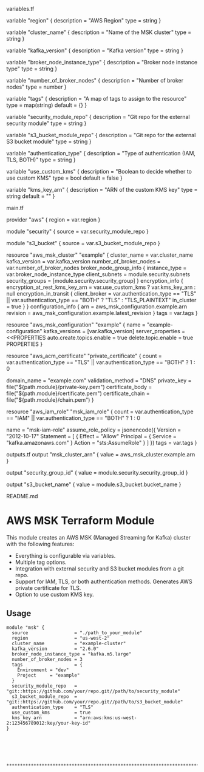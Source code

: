 variables.tf

variable "region" {
  description = "AWS Region"
  type        = string
}

variable "cluster_name" {
  description = "Name of the MSK cluster"
  type        = string
}

variable "kafka_version" {
  description = "Kafka version"
  type        = string
}

variable "broker_node_instance_type" {
  description = "Broker node instance type"
  type        = string
}

variable "number_of_broker_nodes" {
  description = "Number of broker nodes"
  type        = number
}

variable "tags" {
  description = "A map of tags to assign to the resource"
  type        = map(string)
  default     = {}
}

variable "security_module_repo" {
  description = "Git repo for the external security module"
  type        = string
}

variable "s3_bucket_module_repo" {
  description = "Git repo for the external S3 bucket module"
  type        = string
}

variable "authentication_type" {
  description = "Type of authentication (IAM, TLS, BOTH)"
  type        = string
}

variable "use_custom_kms" {
  description = "Boolean to decide whether to use custom KMS"
  type        = bool
  default     = false
}

variable "kms_key_arn" {
  description = "ARN of the custom KMS key"
  type        = string
  default     = ""
}







main.tf

provider "aws" {
  region = var.region
}

module "security" {
  source = var.security_module_repo
}

module "s3_bucket" {
  source = var.s3_bucket_module_repo
}

resource "aws_msk_cluster" "example" {
  cluster_name           = var.cluster_name
  kafka_version          = var.kafka_version
  number_of_broker_nodes = var.number_of_broker_nodes
  broker_node_group_info {
    instance_type = var.broker_node_instance_type
    client_subnets = module.security.subnets
    security_groups = [module.security.security_group]
  }
  encryption_info {
    encryption_at_rest_kms_key_arn = var.use_custom_kms ? var.kms_key_arn : null
    encryption_in_transit {
      client_broker = var.authentication_type == "TLS" || var.authentication_type == "BOTH" ? "TLS" : "TLS_PLAINTEXT"
      in_cluster    = true
    }
  }
  configuration_info {
    arn = aws_msk_configuration.example.arn
    revision = aws_msk_configuration.example.latest_revision
  }
  tags = var.tags
}

resource "aws_msk_configuration" "example" {
  name          = "example-configuration"
  kafka_versions = [var.kafka_version]
  server_properties = <<PROPERTIES
auto.create.topics.enable = true
delete.topic.enable = true
PROPERTIES
}

resource "aws_acm_certificate" "private_certificate" {
  count = var.authentication_type == "TLS" || var.authentication_type == "BOTH" ? 1 : 0

  domain_name       = "example.com"
  validation_method = "DNS"
  private_key       = file("${path.module}/private-key.pem")
  certificate_body  = file("${path.module}/certificate.pem")
  certificate_chain = file("${path.module}/chain.pem")
}

resource "aws_iam_role" "msk_iam_role" {
  count = var.authentication_type == "IAM" || var.authentication_type == "BOTH" ? 1 : 0

  name = "msk-iam-role"
  assume_role_policy = jsonencode({
    Version = "2012-10-17"
    Statement = [
      {
        Effect = "Allow"
        Principal = {
          Service = "kafka.amazonaws.com"
        }
        Action = "sts:AssumeRole"
      }
    ]
  })
  tags = var.tags
}




outputs.tf
output "msk_cluster_arn" {
  value = aws_msk_cluster.example.arn
}

output "security_group_id" {
  value = module.security.security_group_id
}

output "s3_bucket_name" {
  value = module.s3_bucket.bucket_name
}




README.md
# AWS MSK Terraform Module

This module creates an AWS MSK (Managed Streaming for Kafka) cluster with the following features:
- Everything is configurable via variables.
- Multiple tag options.
- Integration with external security and S3 bucket modules from a git repo.
- Support for IAM, TLS, or both authentication methods. Generates AWS private certificate for TLS.
- Option to use custom KMS key.

## Usage

```hcl
module "msk" {
  source                 = "./path_to_your_module"
  region                 = "us-west-2"
  cluster_name           = "example-cluster"
  kafka_version          = "2.6.0"
  broker_node_instance_type = "kafka.m5.large"
  number_of_broker_nodes = 3
  tags                   = {
    Environment = "dev"
    Project     = "example"
  }
  security_module_repo   = "git::https://github.com/your/repo.git//path/to/security_module"
  s3_bucket_module_repo  = "git::https://github.com/your/repo.git//path/to/s3_bucket_module"
  authentication_type    = "TLS"
  use_custom_kms         = true
  kms_key_arn            = "arn:aws:kms:us-west-2:123456789012:key/your-key-id"
}






**********************************************************************************
